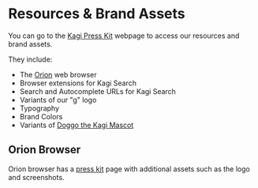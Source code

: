 # Resources & Brand Assets

You can go to the [Kagi Press Kit](https://kagi.com/assets) webpage to access our resources and brand assets.

They include:

* The [Orion](https://browser.kagi.com/) web browser
* Browser extensions for Kagi Search
* Search and Autocomplete URLs for Kagi Search
* Variants of our "g" logo
* Typography
* Brand Colors
* Variants of [Doggo the Kagi Mascot](mascot.md)

## Orion Browser

Orion browser has a [press kit](https://browser.kagi.com/press-kit/) page with additional assets such as the logo and screenshots.

